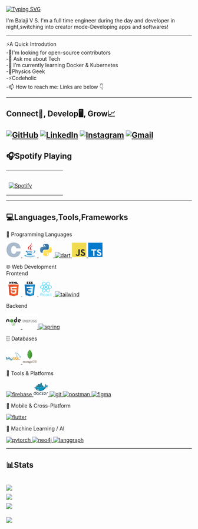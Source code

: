 [![Typing SVG](https://readme-typing-svg.demolab.com/?lines=Hi+there!+It's+been+a+While+👋)](https://git.io/typing-svg) 

I'm Balaji V S. I'm a full time engineer during the day and developer in night,switching into creator mode-Developing apps and softwares!

---

⚡A Quick Introdution \
-🔭I'm looking for open-source contributors \
-💬 Ask me about Tech \
-🌱 I’m currently learning Docker & Kubernetes \
-🤟Physics Geek \
-⚡Codeholic \
-📫 How to reach me: Links are below 👇 



---


Connect🔌, Develop🖥️, Grow📈 <br/><br/>
[![GitHub](https://img.shields.io/badge/GitHub-100000?style=for-the-badge&logo=github&logoColor=white)](https://github.com/Balaji-V-S/)
[![LinkedIn](https://img.shields.io/badge/LinkedIn-0077B5?style=for-the-badge&logo=linkedin&logoColor=white)](https://www.linkedin.com/in/balaji-v-s/)
[![Instagram](https://img.shields.io/badge/Instagram-E4405F?style=for-the-badge&logo=instagram&logoColor=white)](https://www.instagram.com/balaji_v_s_/)
[![Gmail](https://img.shields.io/badge/Gmail-D14836?style=for-the-badge&logo=gmail&logoColor=white)](mailto:vsbrobot@gmail.com)
---
🎧Spotify Playing
---
<table width="100%"> 
  <tr>
  <td width="50%">
      

&nbsp; <br> [![Spotify](https://novatorem.vercel.app/api/spotify?background_color=0d1117&border_color=ffffff)](https://open.spotify.com/user/31hqv2p7466dlwbaqol6f4te2th4)

  </td>
  
  </table>
  
  ---
 💻Languages,Tools,Frameworks
 ---
 🚀 Programming Languages
<p align="left"> <a href="https://www.cprogramming.com/" target="_blank" rel="noreferrer"> <img src="https://raw.githubusercontent.com/devicons/devicon/master/icons/c/c-original.svg" alt="c" width="40" height="40"/> </a> <a href="https://www.java.com" target="_blank" rel="noreferrer"> <img src="https://raw.githubusercontent.com/devicons/devicon/master/icons/java/java-original.svg" alt="java" width="40" height="40"/> </a> <a href="https://www.python.org" target="_blank" rel="noreferrer"> <img src="https://raw.githubusercontent.com/devicons/devicon/master/icons/python/python-original.svg" alt="python" width="40" height="40"/> </a> <a href="https://dart.dev" target="_blank" rel="noreferrer"> <img src="https://www.vectorlogo.zone/logos/dartlang/dartlang-icon.svg" alt="dart" width="40" height="40"/> </a> <a href="https://developer.mozilla.org/en-US/docs/Web/JavaScript" target="_blank" rel="noreferrer"> <img src="https://raw.githubusercontent.com/devicons/devicon/master/icons/javascript/javascript-original.svg" alt="javascript" width="40" height="40"/> </a> <a href="https://www.typescriptlang.org/" target="_blank" rel="noreferrer"> <img src="https://raw.githubusercontent.com/devicons/devicon/master/icons/typescript/typescript-original.svg" alt="typescript" width="40" height="40"/> </a> </p>
🌐 Web Development <br/>
Frontend
<p align="left"> <a href="https://www.w3.org/html/" target="_blank" rel="noreferrer"> <img src="https://raw.githubusercontent.com/devicons/devicon/master/icons/html5/html5-original-wordmark.svg" alt="html5" width="40" height="40"/> </a> <a href="https://www.w3schools.com/css/" target="_blank" rel="noreferrer"> <img src="https://raw.githubusercontent.com/devicons/devicon/master/icons/css3/css3-original-wordmark.svg" alt="css3" width="40" height="40"/> </a> <a href="https://reactjs.org/" target="_blank" rel="noreferrer"> <img src="https://raw.githubusercontent.com/devicons/devicon/master/icons/react/react-original-wordmark.svg" alt="react" width="40" height="40"/> </a> <a href="https://tailwindcss.com/" target="_blank" rel="noreferrer"> <img src="https://www.vectorlogo.zone/logos/tailwindcss/tailwindcss-icon.svg" alt="tailwind" width="40" height="40"/> </a> </p>
Backend
<p align="left"> <a href="https://nodejs.org" target="_blank" rel="noreferrer"> <img src="https://raw.githubusercontent.com/devicons/devicon/master/icons/nodejs/nodejs-original-wordmark.svg" alt="nodejs" width="40" height="40"/> </a> <a href="https://expressjs.com" target="_blank" rel="noreferrer"> <img src="https://raw.githubusercontent.com/devicons/devicon/master/icons/express/express-original-wordmark.svg" alt="express" width="40" height="40"/> </a> <a href="https://spring.io/" target="_blank" rel="noreferrer"> <img src="https://www.vectorlogo.zone/logos/springio/springio-icon.svg" alt="spring" width="40" height="40"/> </a> </p>
🗄️ Databases
<p align="left"> <a href="https://www.mysql.com/" target="_blank" rel="noreferrer"> <img src="https://raw.githubusercontent.com/devicons/devicon/master/icons/mysql/mysql-original-wordmark.svg" alt="mysql" width="40" height="40"/> </a> <a href="https://www.mongodb.com/" target="_blank" rel="noreferrer"> <img src="https://raw.githubusercontent.com/devicons/devicon/master/icons/mongodb/mongodb-original-wordmark.svg" alt="mongodb" width="40" height="40"/> </a> </p>
🔧 Tools & Platforms
<p align="left"> <a href="https://firebase.google.com/" target="_blank" rel="noreferrer"> <img src="https://www.vectorlogo.zone/logos/firebase/firebase-icon.svg" alt="firebase" width="40" height="40"/> </a> <a href="https://www.docker.com/" target="_blank" rel="noreferrer"> <img src="https://raw.githubusercontent.com/devicons/devicon/master/icons/docker/docker-original-wordmark.svg" alt="docker" width="40" height="40"/> </a> <a href="https://git-scm.com/" target="_blank" rel="noreferrer"> <img src="https://www.vectorlogo.zone/logos/git-scm/git-scm-icon.svg" alt="git" width="40" height="40"/> </a> <a href="https://postman.com" target="_blank" rel="noreferrer"> <img src="https://www.vectorlogo.zone/logos/getpostman/getpostman-icon.svg" alt="postman" width="40" height="40"/> </a> <a href="https://www.figma.com/" target="_blank" rel="noreferrer"> <img src="https://www.vectorlogo.zone/logos/figma/figma-icon.svg" alt="figma" width="40" height="40"/> </a> </p>
📱 Mobile & Cross-Platform
<p align="left"> <a href="https://flutter.dev" target="_blank" rel="noreferrer"> <img src="https://www.vectorlogo.zone/logos/flutterio/flutterio-icon.svg" alt="flutter" width="40" height="40"/> </a> </p>
🧠 Machine Learning / AI
<p align="left"> <a href="https://pytorch.org/" target="_blank" rel="noreferrer"> <img src="https://www.vectorlogo.zone/logos/pytorch/pytorch-icon.svg" alt="pytorch" width="40" height="40"/> </a> <a href="https://neo4j.com/" target="_blank" rel="noreferrer"> <img src="https://www.vectorlogo.zone/logos/neo4j/neo4j-icon.svg" alt="neo4j" width="40" height="40"/> </a> <a href="https://www.langchain.com/langgraph" target="_blank" rel="noreferrer"> <img src="https://registry.npmmirror.com/@lobehub/icons-static-png/latest/files/dark/langgraph-color.png" alt="langgraph" width="40" height="40"/> </a></p>

---
📊Stats
---

![](https://github-readme-stats.vercel.app/api?username=Balaji-V-S&theme=dark&hide_border=false&include_all_commits=true&count_private=true)<br/>
![](https://nirzak-streak-stats.vercel.app/?user=Balaji-V-S&theme=dark&hide_border=false)<br/>
![](https://github-readme-stats.vercel.app/api/top-langs/?username=Balaji-V-S&theme=dark&hide_border=false&include_all_commits=true&count_private=true&layout=compact)
---
[![](https://visitcount.itsvg.in/api?id=Balaji-V-S&icon=0&color=0)](https://visitcount.itsvg.in)

